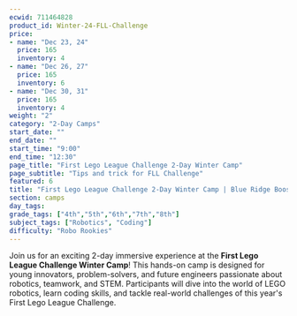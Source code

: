 ```yaml
---
ecwid: 711464828
product_id: Winter-24-FLL-Challenge
price:
- name: "Dec 23, 24"
  price: 165
  inventory: 4
- name: "Dec 26, 27"
  price: 165
  inventory: 6
- name: "Dec 30, 31"
  price: 165
  inventory: 4
weight: "2"
category: "2-Day Camps"
start_date: ""
end_date: ""
start_time: "9:00"
end_time: "12:30"
page_title: "First Lego League Challenge 2-Day Winter Camp"
page_subtitle: "Tips and trick for FLL Challenge"
featured: 6
title: "First Lego League Challenge 2-Day Winter Camp | Blue Ridge Boost"
section: camps
day_tags: 
grade_tags: ["4th","5th","6th","7th","8th"]
subject_tags: ["Robotics", "Coding"]
difficulty: "Robo Rookies"
---
```

<p>Join us for an exciting 2-day immersive experience at the <strong>First Lego League Challenge Winter Camp</strong>! This hands-on camp is designed for young innovators, problem-solvers, and future engineers passionate about robotics, teamwork, and STEM. Participants will dive into the world of LEGO robotics, learn coding skills, and tackle real-world challenges of this year's First Lego League Challenge.</p>
